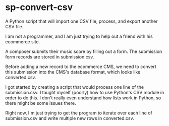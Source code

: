 sp-convert-csv
==============

A Python script that will import one CSV file, process, and export another CSV file.

I am not a programmer, and I am just trying to help out a friend with his ecommerce site.

A composer submits their music score by filling out a form. The submission form records are stored in submission.csv. 

Before adding a new record to the ecommerce CMS, we need to convert this submission into the CMS's database format, which looks like converted.csv.

I got started by creating a script that would process one line of the submission.csv. I taught myself (poorly) how to use Python's CSV module in order to do this. I don't really even understand how lists work in Python, so there might be some issues there.

Right now, I'm just trying to get the program to iterate over each line of submission.csv and write multiple new rows in converted.csv.
